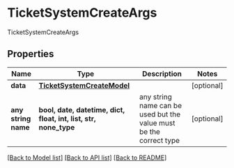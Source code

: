 # TicketSystemCreateArgs

TicketSystemCreateArgs

## Properties
Name | Type | Description | Notes
------------ | ------------- | ------------- | -------------
**data** | [**TicketSystemCreateModel**](TicketSystemCreateModel.md) |  | [optional] 
**any string name** | **bool, date, datetime, dict, float, int, list, str, none_type** | any string name can be used but the value must be the correct type | [optional]

[[Back to Model list]](../README.md#documentation-for-models) [[Back to API list]](../README.md#documentation-for-api-endpoints) [[Back to README]](../README.md)


